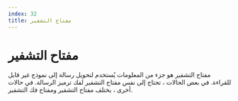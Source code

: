 ```yaml
---
index: 32
title: مفتاح التشفير
---
```

# مفتاح التشفير

مفتاح التشفير هو جزء من المعلومات يُستخدم لتحويل رسالة إلى نموذج غير قابل للقراءة. في بعض الحالات ، تحتاج إلى نفس مفتاح التشفير لفك ترميز الرسالة. في حالات أخرى ، يختلف مفتاح التشفير ومفتاح فك التشفير.